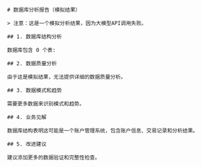 
            # 数据库分析报告（模拟结果）
            
            > 注意：这是一个模拟分析结果，因为大模型API调用失败。
            
            ## 1. 数据库结构分析
            
            数据库包含 0 个表: 
            
            ## 2. 数据质量分析
            
            由于这是模拟结果，无法提供详细的数据质量分析。
            
            ## 3. 数据模式和趋势
            
            需要更多数据来识别模式和趋势。
            
            ## 4. 业务见解
            
            数据库结构表明这可能是一个账户管理系统，包含账户信息、交易记录和分析结果。
            
            ## 5. 改进建议
            
            建议添加更多的数据验证和完整性检查。
            